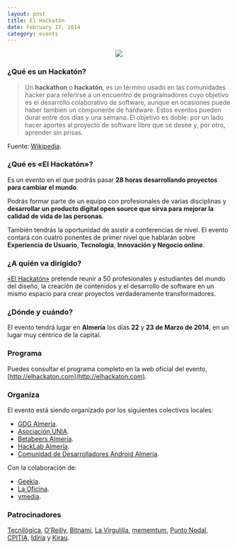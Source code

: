 ```yaml
---
layout: post
title: El Hackatón
date: February 17, 2014
category: events
---
```


<p align="center">
  <a href="http://elhackaton.com"><img src="http://josejuansanchez.github.io/images/logo_elhackaton.png" /></a>
</p>

### ¿Qué es un Hackatón?

> Un **hackathon** o **hackatón**, es un término usado en las comunidades hacker para referirse a un encuentro de programadores cuyo objetivo es el desarrollo colaborativo de software, aunque en ocasiones puede haber también un componente de hardware. Estos eventos pueden durar entre dos días y una semana. El objetivo es doble: por un lado hacer aportes al proyecto de software libre que se desee y, por otro, aprender sin prisas.

Fuente: [Wikipedia](http://es.wikipedia.org/wiki/Hackathon).

### ¿Qué es &laquo;El Hackatón&raquo;?

Es un evento en el que podrás pasar **28 horas desarrollando proyectos para cambiar el mundo**.

Podrás formar parte de un equipo con profesionales de varias disciplinas y **desarrollar un producto digital open source que sirva para mejorar la calidad de vida de las personas**.

También tendrás la oportunidad de asistir a conferencias de nivel. El evento contará con cuatro ponentes de primer nivel que hablarán sobre **Experiencia de Usuario**, **Tecnología**, **Innovación y Negocio online**.

### ¿A quién va dirigido?

[&laquo;El Hackatón&raquo;](http://elhackaton.com) pretende reunir a 50 profesionales y estudiantes del mundo del diseño, la creación de contenidos y el desarrollo de software en un mismo espacio para crear proyectos verdaderamente transformadores.

### ¿Dónde y cuándo?

El evento tendrá lugar en **Almería** los días **22** y **23 de Marzo de 2014**, en un lugar muy céntrico de la capital.

### Programa

Puedes consultar el programa completo en la web oficial del evento, [http://elhackaton.com](http://elhackaton.com).

### Organiza

El evento está siendo organizado por los siguientes colectivos locales: 
- [GDG Almería](https://plus.google.com/100779332357161488372/posts).
- [Asociación UNIA](http://unia.ual.es).
- [Betabeers Almería](http://betabeers.com/community/betabeers-almeria-25/).
- [HackLab Almería](http://hacklabalmeria.net). 
- [Comunidad de Desarrolladores Android Almería](https://plus.google.com/u/0/communities/105420979515011141876).

Con la colaboración de: 
- [Geekia](http://www.geekia.es). 
- [La Oficina](http://laoficinacultural.org).
- [vmedia](http://www.vmedia.es).

### Patrocinadores

[Tecnilógica](http://tecnilogica.com/), [O'Reilly](http://www.oreilly.com), [Bitnami](http://bitnami.com), [La Virgulilla](https://twitter.com/lavirgulillaes/), [mememtum](http://mememtum.com), [Punto Nodal](http://www.linkedin.com/company/soloraf---punto-nodal-s.l./products?trk=top_nav_products), [CPITIA](http://www.cpitia.org), [Idiria](http://www.idiria.com) y [Kirau](http://kirau.com).
